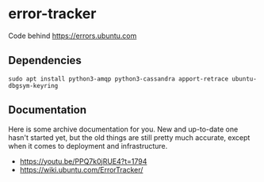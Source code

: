 # error-tracker
Code behind https://errors.ubuntu.com

## Dependencies

```
sudo apt install python3-amqp python3-cassandra apport-retrace ubuntu-dbgsym-keyring
```


## Documentation

Here is some archive documentation for you. New and up-to-date one hasn't
started yet, but the old things are still pretty much accurate, except when it
comes to deployment and infrastructure.

* https://youtu.be/PPQ7k0jRUE4?t=1794
* https://wiki.ubuntu.com/ErrorTracker/
